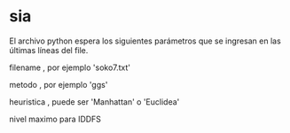 # sia

El archivo python espera los siguientes parámetros que se ingresan en las últimas líneas del file.

filename , por ejemplo 'soko7.txt'

metodo , por ejemplo 'ggs'

heuristica , puede ser  'Manhattan' o 'Euclidea'

nivel maximo para IDDFS

